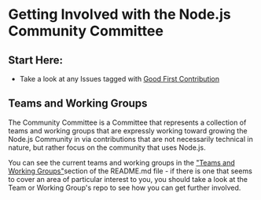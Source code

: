 # Getting Involved with the Node.js Community Committee

## Start Here:

- Take a look at any Issues tagged with [Good First Contribution]()

## Teams and Working Groups
The Community Committee is a Committee that represents a collection of teams and working groups that are expressly working toward growing the Node.js Community in via contributions that are not necessarily technical in nature, but rather focus on the community that uses Node.js.

You can see the current teams and working groups in the ["Teams and Working Groups"]()section of the README.md file - if there is one that seems to cover an area of particular interest to you, you should take a look at the Team or Working Group's repo to see how you can get further involved.
